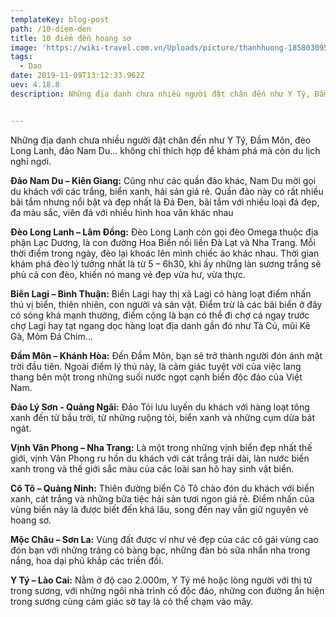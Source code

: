 ```yaml
---
templateKey: blog-post
path: /10-diem-den
title: 10 điểm đến hoang sơ
image: 'https://wiki-travel.com.vn/Uploads/picture/thanhhuong-185803095833-Perhentian-Malaysia.jpg' 
tags:
  - Dao
date: 2019-11-09T13:12:33.962Z
uev: 4.18.8
description: Những địa danh chưa nhiều người đặt chân đến như Y Tý, Đầm Môn, đèo Long Lanh, đảo Nam Du… không chỉ thích hợp để khám phá mà còn du lịch nghỉ ngơi.


---
```


Những địa danh chưa nhiều người đặt chân đến như Y Tý, Đầm Môn, đèo Long Lanh, đảo Nam Du… không chỉ thích hợp để khám phá mà còn du lịch nghỉ ngơi.

**Đảo Nam Du – Kiên Giang:** Cũng như các quần đảo khác, Nam Du mời gọi du khách với các trắng, biển xanh, hải sản giá rẻ. Quần đảo này có rất nhiều bãi tắm nhưng nổi bật và đẹp nhất là Đá Đen, bãi tắm với nhiều loại đá đẹp, đa màu sắc, viên đá với nhiều hình hoa văn khác nhau

**Đèo Long Lanh – Lâm Đồng:** Đèo Long Lanh còn gọi đèo Omega thuộc địa phận Lạc Dương, là con đường Hoa Biển nối liền Đà Lạt và Nha Trang. Mỗi thời điểm trong ngày, đèo lại khoác lên mình chiếc áo khác nhau. Thời gian khám phá đèo lý tưởng nhất là từ 5 – 6h30, khi ấy những làn sương trắng sẽ phủ cả con đèo, khiến nó mang vẻ đẹp vừa hư, vừa thực.

**Biển Lagi – Bình Thuận:** Biển Lagi hay thị xã Lagi có hàng loạt điểm nhấn thú vị biển, thiên nhiên, con người và sản vật. Điểm trừ là các bãi biển ở đây có sóng khá mạnh thường, điểm cộng là bạn có thể đi chợ cá ngay trước chợ Lagi hay tạt ngang dọc hàng loạt địa danh gần đó như Tà Cú, mũi Kê Gà, Mỏm Đá Chim…

**Đầm Môn – Khánh Hòa:** Đến Đầm Môn, bạn sẽ trở thành người đón ánh mặt trời đầu tiên. Ngoài điểm lý thú này, là cảm giác tuyệt vời của việc lang thang bên một trong những suối nước ngọt cạnh biển độc đáo của Việt Nam.

**Đảo Lý Sơn - Quảng Ngãi:** Đảo Tỏi lưu luyến du khách với hàng loạt tông xanh đến từ bầu trời, từ những ruộng tỏi, biển xanh và những cụm dừa bát ngát. 

**Vịnh Vân Phong – Nha Trang:** Là một trong những vịnh biển đẹp nhất thế giới, vịnh Vân Phong ru hồn du khách với cát trắng trải dài, làn nước biển xanh trong và thế giới sắc màu của các loài san hô hay sinh vật biển.

**Cô Tô – Quảng Ninh:** Thiên đường biển Cô Tô chào đón du khách với biển xanh, cát trắng và những bữa tiệc hải sản tươi ngon giá rẻ. Điểm nhấn của vùng biển này là được biết đến khá lâu, song đến nay vẫn giữ nguyên vẻ hoang sơ.

**Mộc Châu – Sơn La:** Vùng đất được ví như vẻ đẹp của các cô gái vùng cao đón bạn với những trảng cỏ bàng bạc, những đàn bò sữa nhẩn nha trong nắng, hoa dại phủ khắp các triền đồi. 

**Y Tý – Lào Cai:** Nằm ở độ cao 2.000m, Y Tý mê hoặc lòng người với thị tứ trong sương, với những ngôi nhà trình cố độc đáo, những con đường ẩn hiện trong sương cùng cảm giác sờ tay là có thể chạm vào mây.